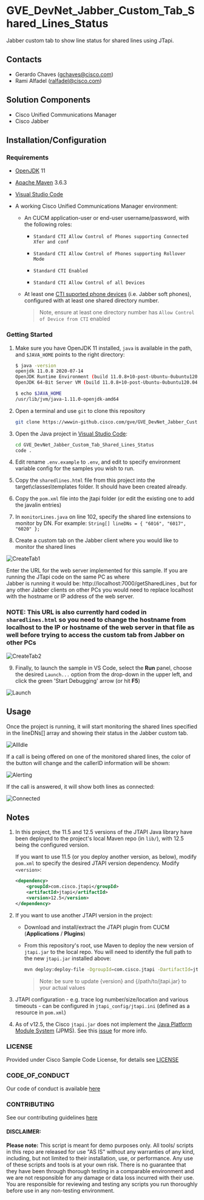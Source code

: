 # GVE_DevNet_Jabber_Custom_Tab_Shared_Lines_Status
Jabber custom tab to show line status for shared lines using JTapi. 

## Contacts
* Gerardo Chaves (gchaves@cisco.com)
* Rami Alfadel (ralfadel@cisco.com)

## Solution Components
* Cisco Unified Communications Manager
* Cisco Jabber

## Installation/Configuration

### Requirements

- [OpenJDK](https://openjdk.java.net/) 11

- [Apache Maven](https://maven.apache.org/) 3.6.3

- [Visual Studio Code](https://code.visualstudio.com/)

- A working Cisco Unified Communications Manager environment:

    - An CUCM application-user or end-user username/password, with the following roles:

        - `Standard CTI Allow Control of Phones supporting Connected Xfer and conf`

        - `Standard CTI Allow Control of Phones supporting Rollover Mode`

        - `Standard CTI Enabled`

        - `Standard CTI Allow Control of all Devices`

    - At least one [CTI suported phone devices](https://developer.cisco.com/site/jtapi/documents/cti-tapi-jtapi-supported-device-matrix/) (i.e. Jabber soft phones),  configured with at least one shared directory number.

        >Note, ensure at least one directory number has `Allow Control of Device from CTI` enabled

### Getting Started

 1. Make sure you have OpenJDK 11 installed, `java` is available in the path, and `$JAVA_HOME` points to the right directory:

    ```bash
    $ java -version
    openjdk 11.0.8 2020-07-14
    OpenJDK Runtime Environment (build 11.0.8+10-post-Ubuntu-0ubuntu120.04)
    OpenJDK 64-Bit Server VM (build 11.0.8+10-post-Ubuntu-0ubuntu120.04, mixed mode, sharing)
    ```

    ```bash
    $ echo $JAVA_HOME
    /usr/lib/jvm/java-1.11.0-openjdk-amd64
    ```

2. Open a terminal and use `git` to clone this repository

    ```bash
    git clone https://wwwin-github.cisco.com/gve/GVE_DevNet_Jabber_Custom_Tab_Shared_Lines_Status.git
    ```

3. Open the Java project in [Visual Studio Code](https://code.visualstudio.com/):

    ```bash
    cd GVE_DevNet_Jabber_Custom_Tab_Shared_Lines_Status
    code .
    ```

4. Edit rename `.env.example` to `.env`, and edit to specify environment variable config for the samples you wish to run.

5. Copy the `sharedlines.html` file from this project into  the target\classes\templates folder. It should have been created already. 

6. Copy the `pom.xml` file into the jtapi folder (or edit the existing one to add the javalin entries)

7. In `monitorLines.java` on line 102, specify the shared line extensions to monitor by DN. For example:
```String[] lineDNs = { "6016", "6017", "6020" };```

8. Create a custom tab on the Jabber client where you would like to monitor the shared lines

![CreateTab1](/IMAGES/CreateCustomTab1.png)

Enter the URL for the web server implemented for this sample. If you are running the JTapi code on the same PC as where  
Jabber is running it would be:  http://localhost:7000/getSharedLines  , but for any other Jabber clients on other PCs you would need to replace localhost with the hostname or IP address of the web server. 

### NOTE: This URL is also currently hard coded in `sharedlines.html` so you need to change the hostname from localhost to the IP or hostname of the web server in that file as well before trying to access the custom tab from Jabber on other PCs   

![CreateTab2](/IMAGES/CreateCustomTab2.png)

9. Finally, to launch the sample in VS Code, select the **Run** panel, choose the desired `Launch...` option from the drop-down in the upper left, and click the green 'Start Debugging' arrow (or hit **F5**)

![Launch](/IMAGES/launch.png)



## Usage

Once the project is running, it will start monitoring the shared lines specified in the lineDNs[] array and showing their status in the Jabber custom tab. 

![AllIdle](/IMAGES/AllIdle.png)

If a call is being offered on one of the monitored shared lines, the color of the button will change and the callerID information will be shown:

![Alerting](/IMAGES/Alerting.png)

If the call is answered, it will show both lines as connected:

![Connected](/IMAGES/Connected.png)

 
## Notes

1. In this project, the 11.5 and 12.5 versions of the JTAPI Java library have been deployed to the project's local Maven repo (in `lib/`), with 12.5 being the configured version. 

    If you want to use 11.5 (or you deploy another version, as below), modify `pom.xml` to specify the desired JTAPI version dependency.  Modify `<version>`:

    ```xml
    <dependency>
        <groupId>com.cisco.jtapi</groupId>
        <artifactId>jtapi</artifactId>
        <version>12.5</version>
    </dependency>
    ```

1.  If  you want to use another JTAPI version in the project:

    * Download and install/extract the JTAPI plugin from CUCM (**Applications** / **Plugins**)

    * From this repository's root, use Maven to deploy the new version of `jtapi.jar` to the local repo.  You will need to identify the full path to the new `jtapi.jar` installed above:

        ```bash
        mvn deploy:deploy-file -DgroupId=com.cisco.jtapi -DartifactId=jtapi -Dversion={version} -Durl=file:./lib -DrepositoryId=local-maven-repo -DupdateReleaseInfo=true -Dfile={/path/to/jtapi.jar}
        ```

        >Note: be sure to update {version} and {/path/to/jtapi.jar} to your actual values

1. JTAPI configuration - e.g. trace log number/size/location and various timeouts - can be configured in `jtapi_config/jtapi.ini` (defined as a resource in `pom.xml`)

1. As of v12.5, the Cisco `jtapi.jar` does not implement the [Java Platform Module System](https://www.oracle.com/corporate/features/understanding-java-9-modules.html) (JPMS).  See this [issue](https://github.com/CiscoDevNet/jtapi-samples/issues/1) for more info.



### LICENSE

Provided under Cisco Sample Code License, for details see [LICENSE](LICENSE.md)

### CODE_OF_CONDUCT

Our code of conduct is available [here](CODE_OF_CONDUCT.md)

### CONTRIBUTING

See our contributing guidelines [here](CONTRIBUTING.md)

#### DISCLAIMER:
<b>Please note:</b> This script is meant for demo purposes only. All tools/ scripts in this repo are released for use "AS IS" without any warranties of any kind, including, but not limited to their installation, use, or performance. Any use of these scripts and tools is at your own risk. There is no guarantee that they have been through thorough testing in a comparable environment and we are not responsible for any damage or data loss incurred with their use.
You are responsible for reviewing and testing any scripts you run thoroughly before use in any non-testing environment.